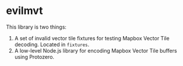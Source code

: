 # evilmvt

This library is two things:

1. A set of invalid vector tile fixtures for testing Mapbox Vector Tile decoding. Located in `fixtures`.
1. A low-level Node.js library for encoding Mapbox Vector Tile buffers using Protozero.

